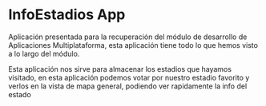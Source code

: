 # InfoEstadios App

Aplicación presentada para la recuperación del módulo de desarrollo de Aplicaciones Multiplataforma,
 esta aplicación tiene todo lo que hemos visto a lo largo del módulo.
 
 Esta aplicación nos sirve para almacenar los estadios que hayamos visitado, en esta aplicación podemos votar 
por nuestro estadio favorito y verlos en la vista de mapa general, podiendo ver rapidamente la info
del estado